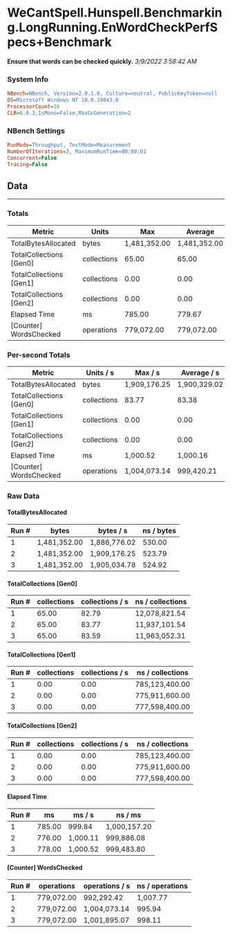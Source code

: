 ﻿# WeCantSpell.Hunspell.Benchmarking.LongRunning.EnWordCheckPerfSpecs+Benchmark
__Ensure that words can be checked quickly.__
_3/9/2022 3:58:42 AM_
### System Info
```ini
NBench=NBench, Version=2.0.1.0, Culture=neutral, PublicKeyToken=null
OS=Microsoft Windows NT 10.0.19043.0
ProcessorCount=16
CLR=6.0.3,IsMono=False,MaxGcGeneration=2
```

### NBench Settings
```ini
RunMode=Throughput, TestMode=Measurement
NumberOfIterations=3, MaximumRunTime=00:00:01
Concurrent=False
Tracing=False
```

## Data
-------------------

### Totals
|          Metric |           Units |             Max |         Average |             Min |          StdDev |
|---------------- |---------------- |---------------- |---------------- |---------------- |---------------- |
|TotalBytesAllocated |           bytes |    1,481,352.00 |    1,481,352.00 |    1,481,352.00 |            0.00 |
|TotalCollections [Gen0] |     collections |           65.00 |           65.00 |           65.00 |            0.00 |
|TotalCollections [Gen1] |     collections |            0.00 |            0.00 |            0.00 |            0.00 |
|TotalCollections [Gen2] |     collections |            0.00 |            0.00 |            0.00 |            0.00 |
|    Elapsed Time |              ms |          785.00 |          779.67 |          776.00 |            4.73 |
|[Counter] WordsChecked |      operations |      779,072.00 |      779,072.00 |      779,072.00 |            0.00 |

### Per-second Totals
|          Metric |       Units / s |         Max / s |     Average / s |         Min / s |      StdDev / s |
|---------------- |---------------- |---------------- |---------------- |---------------- |---------------- |
|TotalBytesAllocated |           bytes |    1,909,176.25 |    1,900,329.02 |    1,886,776.02 |       11,918.51 |
|TotalCollections [Gen0] |     collections |           83.77 |           83.38 |           82.79 |            0.52 |
|TotalCollections [Gen1] |     collections |            0.00 |            0.00 |            0.00 |            0.00 |
|TotalCollections [Gen2] |     collections |            0.00 |            0.00 |            0.00 |            0.00 |
|    Elapsed Time |              ms |        1,000.52 |        1,000.16 |          999.84 |            0.34 |
|[Counter] WordsChecked |      operations |    1,004,073.14 |      999,420.21 |      992,292.42 |        6,268.18 |

### Raw Data
#### TotalBytesAllocated
|           Run # |           bytes |       bytes / s |      ns / bytes |
|---------------- |---------------- |---------------- |---------------- |
|               1 |    1,481,352.00 |    1,886,776.02 |          530.00 |
|               2 |    1,481,352.00 |    1,909,176.25 |          523.79 |
|               3 |    1,481,352.00 |    1,905,034.78 |          524.92 |

#### TotalCollections [Gen0]
|           Run # |     collections | collections / s |ns / collections |
|---------------- |---------------- |---------------- |---------------- |
|               1 |           65.00 |           82.79 |   12,078,821.54 |
|               2 |           65.00 |           83.77 |   11,937,101.54 |
|               3 |           65.00 |           83.59 |   11,963,052.31 |

#### TotalCollections [Gen1]
|           Run # |     collections | collections / s |ns / collections |
|---------------- |---------------- |---------------- |---------------- |
|               1 |            0.00 |            0.00 |  785,123,400.00 |
|               2 |            0.00 |            0.00 |  775,911,600.00 |
|               3 |            0.00 |            0.00 |  777,598,400.00 |

#### TotalCollections [Gen2]
|           Run # |     collections | collections / s |ns / collections |
|---------------- |---------------- |---------------- |---------------- |
|               1 |            0.00 |            0.00 |  785,123,400.00 |
|               2 |            0.00 |            0.00 |  775,911,600.00 |
|               3 |            0.00 |            0.00 |  777,598,400.00 |

#### Elapsed Time
|           Run # |              ms |          ms / s |         ns / ms |
|---------------- |---------------- |---------------- |---------------- |
|               1 |          785.00 |          999.84 |    1,000,157.20 |
|               2 |          776.00 |        1,000.11 |      999,886.08 |
|               3 |          778.00 |        1,000.52 |      999,483.80 |

#### [Counter] WordsChecked
|           Run # |      operations |  operations / s | ns / operations |
|---------------- |---------------- |---------------- |---------------- |
|               1 |      779,072.00 |      992,292.42 |        1,007.77 |
|               2 |      779,072.00 |    1,004,073.14 |          995.94 |
|               3 |      779,072.00 |    1,001,895.07 |          998.11 |


